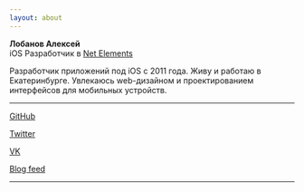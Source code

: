 ```yaml
---
layout: about
---
```


**Лобанов Алексей**<br />
iOS Разработчик в [Net Elements](http://www.netelement.com/)

<p class="justified">Разработчик приложений под iOS c 2011 года. Живу и работаю в Екатеринбурге. Увлекаюсь web-дизайном и проектированием интерфейсов для мобильных устройств.</p>

---

<div class="links">
<a href="https://github.com/alobanov" target="_blank">GitHub</a>

<a href="https://twitter.com/muanchiou" target="_blank">Twitter</a>

<a href="https://vk.com/lobanov_av" target="_blank">VK</a>

<a href="/feed.xml" target="_blank">Blog feed</a>
</div>

---
